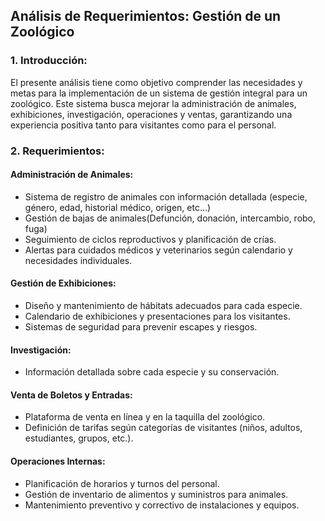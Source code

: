 ## Análisis de Requerimientos: Gestión de un Zoológico



### 1. Introducción:

El presente análisis tiene como objetivo comprender las necesidades y metas para la implementación de un sistema de gestión integral para un zoológico. Este sistema busca mejorar la administración de animales, exhibiciones, investigación, operaciones y ventas, garantizando una experiencia positiva tanto para visitantes como para el personal.



### 2. Requerimientos:

#### Administración de Animales:

- Sistema de registro de animales con información detallada (especie, género, edad, historial médico, origen, etc...)
- Gestión de bajas de animales(Defunción, donación, intercambio, robo, fuga)
- Seguimiento de ciclos reproductivos y planificación de crías.
- Alertas para cuidados médicos y veterinarios según calendario y necesidades individuales.

#### Gestión de Exhibiciones:

- Diseño y mantenimiento de hábitats adecuados para cada especie.
- Calendario de exhibiciones y presentaciones para los visitantes.
- Sistemas de seguridad para prevenir escapes y riesgos.

#### Investigación:

- Información detallada sobre cada especie y su conservación.

#### Venta de Boletos y Entradas:

- Plataforma de venta en línea y en la taquilla del zoológico.
- Definición de tarifas según categorías de visitantes (niños, adultos, estudiantes, grupos, etc.).

#### Operaciones Internas:

- Planificación de horarios y turnos del personal.
- Gestión de inventario de alimentos y suministros para animales.
- Mantenimiento preventivo y correctivo de instalaciones y equipos.